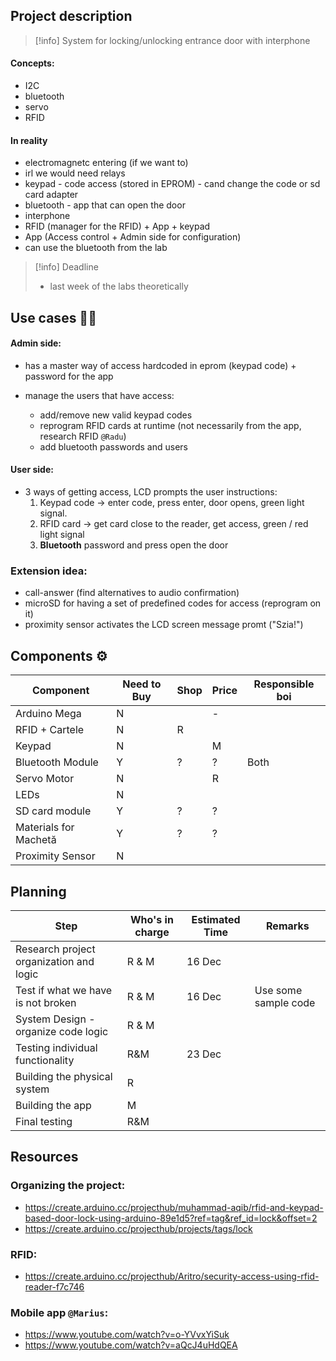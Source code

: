 ## Project description

> [!info] System for locking/unlocking entrance door with interphone

#### Concepts:
- I2C
- bluetooth 
- servo
- RFID

#### In reality
- electromagnetc entering (if we want to)
- irl we would need relays
- keypad - code access (stored in EPROM) - cand change the code or sd card adapter
- bluetooth - app that can open the door
- interphone
- RFID (manager for the RFID) + App + keypad 
- App (Access control + Admin side for configuration)
- can use the bluetooth from the lab

> [!info] Deadline
> - last week of the labs theoretically

## Use cases 🚶‍♂️

#### Admin side:
- has a master way of access hardcoded in eprom (keypad code) + password for the app

- manage the users that have access:
	- add/remove new valid keypad codes
	- reprogram RFID cards at runtime (not necessarily from the app, research RFID `@Radu`)
	- add bluetooth passwords and users

#### User side:
- 3 ways of getting access, LCD prompts the user instructions:
	1. Keypad code -> enter code, press enter, door opens, green light signal.
	2. RFID card -> get card close to the reader, get access, green / red light signal
	3. **Bluetooth** password and press open the door


### Extension idea:
- call-answer (find alternatives to audio confirmation) 
- microSD for having a set of predefined codes for access (reprogram on it)
- proximity sensor activates the LCD screen message promt ("Szia!")

## Components ⚙

|Component|Need to Buy| Shop | Price|Responsible boi|
|-|-|-|-|-|
|Arduino Mega|N||-|
|RFID + Cartele|N|R|
|Keypad|N||M|
|Bluetooth Module|Y|?|?|Both|
|Servo Motor|N||R|
|LEDs|N|||
|SD card module|Y|?|?||
|Materials for Machetă|Y|?|?||
|Proximity Sensor|N||||

## Planning

|Step|Who's in charge|Estimated Time|Remarks|
|-|-|-|-|
|Research project organization and logic|R & M|16 Dec||
|Test if what we have is not broken|R & M|16 Dec|Use some sample code|
|System Design - organize code logic|R & M|||
|Testing individual functionality|R&M|23 Dec||
|Building the physical system|R|||
|Building the app|M||
|Final testing|R&M||

## Resources

### Organizing the project:
- https://create.arduino.cc/projecthub/muhammad-aqib/rfid-and-keypad-based-door-lock-using-arduino-89e1d5?ref=tag&ref_id=lock&offset=2
- https://create.arduino.cc/projecthub/projects/tags/lock

### RFID:
- https://create.arduino.cc/projecthub/Aritro/security-access-using-rfid-reader-f7c746

### Mobile app `@Marius`:
- https://www.youtube.com/watch?v=o-YVvxYiSuk
- https://www.youtube.com/watch?v=aQcJ4uHdQEA